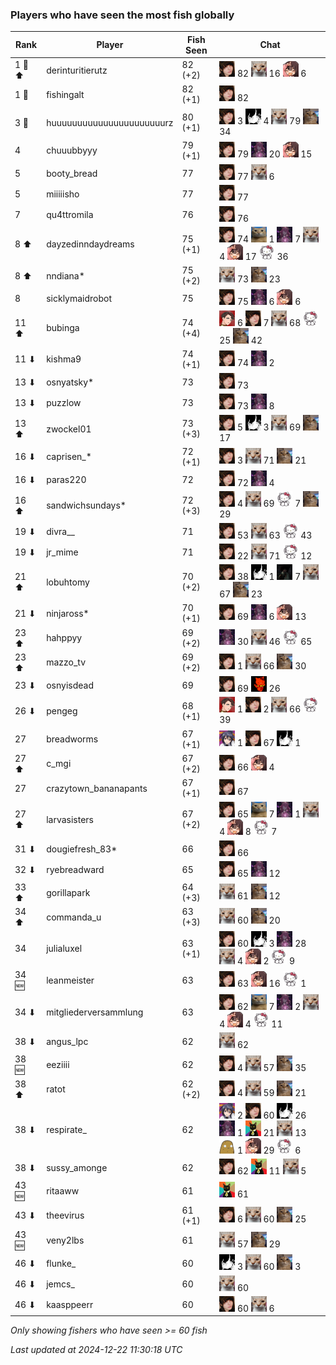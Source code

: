 ### Players who have seen the most fish globally
| Rank | Player | Fish Seen | Chat |
|------|--------|-----------|-------|
| 1 🥇 ⬆ | derinturitierutz  | 82 (+2) | ![breadworms](https://raw.githubusercontent.com/blableblup/gofish/main/images/players/breadworms.png) 82  ![psp1g](https://raw.githubusercontent.com/blableblup/gofish/main/images/players/psp1g.png) 16  ![swormbeard](https://raw.githubusercontent.com/blableblup/gofish/main/images/players/swormbeard.png) 6 |
| 1 🥇  | fishingalt  | 82 (+1) | ![breadworms](https://raw.githubusercontent.com/blableblup/gofish/main/images/players/breadworms.png) 82 |
| 3 🥉  | huuuuuuuuuuuuuuuuuuuuuurz  | 80 (+1) | ![breadworms](https://raw.githubusercontent.com/blableblup/gofish/main/images/players/breadworms.png) 3  ![dizzy](https://raw.githubusercontent.com/blableblup/gofish/main/images/players/dizzy.png) 4  ![psp1g](https://raw.githubusercontent.com/blableblup/gofish/main/images/players/psp1g.png) 79  ![wuh6](https://raw.githubusercontent.com/blableblup/gofish/main/images/players/wuh6.png) 34 |
| 4  | chuuubbyyy  | 79 (+1) | ![breadworms](https://raw.githubusercontent.com/blableblup/gofish/main/images/players/breadworms.png) 79  ![julialuxel](https://raw.githubusercontent.com/blableblup/gofish/main/images/players/julialuxel.png) 20  ![swormbeard](https://raw.githubusercontent.com/blableblup/gofish/main/images/players/swormbeard.png) 15 |
| 5  | booty_bread  | 77 | ![breadworms](https://raw.githubusercontent.com/blableblup/gofish/main/images/players/breadworms.png) 77  ![psp1g](https://raw.githubusercontent.com/blableblup/gofish/main/images/players/psp1g.png) 6 |
| 5  | miiiiisho  | 77 | ![breadworms](https://raw.githubusercontent.com/blableblup/gofish/main/images/players/breadworms.png) 77 |
| 7  | qu4ttromila  | 76 | ![breadworms](https://raw.githubusercontent.com/blableblup/gofish/main/images/players/breadworms.png) 76 |
| 8 ⬆ | dayzedinndaydreams  | 75 (+1) | ![breadworms](https://raw.githubusercontent.com/blableblup/gofish/main/images/players/breadworms.png) 74  ![d_egree](https://raw.githubusercontent.com/blableblup/gofish/main/images/players/d_egree.png) 1  ![julialuxel](https://raw.githubusercontent.com/blableblup/gofish/main/images/players/julialuxel.png) 7  ![psp1g](https://raw.githubusercontent.com/blableblup/gofish/main/images/players/psp1g.png) 4  ![swormbeard](https://raw.githubusercontent.com/blableblup/gofish/main/images/players/swormbeard.png) 17  ![vaiastol](https://raw.githubusercontent.com/blableblup/gofish/main/images/players/vaiastol.png) 36 |
| 8 ⬆ | nndiana*  | 75 (+2) | ![psp1g](https://raw.githubusercontent.com/blableblup/gofish/main/images/players/psp1g.png) 73  ![wuh6](https://raw.githubusercontent.com/blableblup/gofish/main/images/players/wuh6.png) 23 |
| 8  | sicklymaidrobot  | 75 | ![breadworms](https://raw.githubusercontent.com/blableblup/gofish/main/images/players/breadworms.png) 75  ![julialuxel](https://raw.githubusercontent.com/blableblup/gofish/main/images/players/julialuxel.png) 6  ![swormbeard](https://raw.githubusercontent.com/blableblup/gofish/main/images/players/swormbeard.png) 6 |
| 11 ⬆ | bubinga  | 74 (+4) | ![aquaismissing](https://raw.githubusercontent.com/blableblup/gofish/main/images/players/aquaismissing.png) 6  ![breadworms](https://raw.githubusercontent.com/blableblup/gofish/main/images/players/breadworms.png) 7  ![psp1g](https://raw.githubusercontent.com/blableblup/gofish/main/images/players/psp1g.png) 68  ![vaiastol](https://raw.githubusercontent.com/blableblup/gofish/main/images/players/vaiastol.png) 25  ![wuh6](https://raw.githubusercontent.com/blableblup/gofish/main/images/players/wuh6.png) 42 |
| 11 ⬇ | kishma9  | 74 (+1) | ![breadworms](https://raw.githubusercontent.com/blableblup/gofish/main/images/players/breadworms.png) 74  ![julialuxel](https://raw.githubusercontent.com/blableblup/gofish/main/images/players/julialuxel.png) 2 |
| 13 ⬇ | osnyatsky*  | 73 | ![breadworms](https://raw.githubusercontent.com/blableblup/gofish/main/images/players/breadworms.png) 73 |
| 13 ⬇ | puzzlow  | 73 | ![breadworms](https://raw.githubusercontent.com/blableblup/gofish/main/images/players/breadworms.png) 73  ![julialuxel](https://raw.githubusercontent.com/blableblup/gofish/main/images/players/julialuxel.png) 8 |
| 13 ⬆ | zwockel01  | 73 (+3) | ![breadworms](https://raw.githubusercontent.com/blableblup/gofish/main/images/players/breadworms.png) 5  ![dizzy](https://raw.githubusercontent.com/blableblup/gofish/main/images/players/dizzy.png) 3  ![psp1g](https://raw.githubusercontent.com/blableblup/gofish/main/images/players/psp1g.png) 69  ![wuh6](https://raw.githubusercontent.com/blableblup/gofish/main/images/players/wuh6.png) 17 |
| 16 ⬇ | caprisen_*  | 72 (+1) | ![breadworms](https://raw.githubusercontent.com/blableblup/gofish/main/images/players/breadworms.png) 3  ![psp1g](https://raw.githubusercontent.com/blableblup/gofish/main/images/players/psp1g.png) 71  ![wuh6](https://raw.githubusercontent.com/blableblup/gofish/main/images/players/wuh6.png) 21 |
| 16 ⬇ | paras220  | 72 | ![breadworms](https://raw.githubusercontent.com/blableblup/gofish/main/images/players/breadworms.png) 72  ![julialuxel](https://raw.githubusercontent.com/blableblup/gofish/main/images/players/julialuxel.png) 4 |
| 16 ⬆ | sandwichsundays*  | 72 (+3) | ![breadworms](https://raw.githubusercontent.com/blableblup/gofish/main/images/players/breadworms.png) 4  ![psp1g](https://raw.githubusercontent.com/blableblup/gofish/main/images/players/psp1g.png) 69  ![vaiastol](https://raw.githubusercontent.com/blableblup/gofish/main/images/players/vaiastol.png) 7  ![wuh6](https://raw.githubusercontent.com/blableblup/gofish/main/images/players/wuh6.png) 29 |
| 19 ⬇ | divra__  | 71 | ![breadworms](https://raw.githubusercontent.com/blableblup/gofish/main/images/players/breadworms.png) 53  ![psp1g](https://raw.githubusercontent.com/blableblup/gofish/main/images/players/psp1g.png) 63  ![vaiastol](https://raw.githubusercontent.com/blableblup/gofish/main/images/players/vaiastol.png) 43 |
| 19 ⬇ | jr_mime  | 71 | ![breadworms](https://raw.githubusercontent.com/blableblup/gofish/main/images/players/breadworms.png) 22  ![psp1g](https://raw.githubusercontent.com/blableblup/gofish/main/images/players/psp1g.png) 71  ![vaiastol](https://raw.githubusercontent.com/blableblup/gofish/main/images/players/vaiastol.png) 12 |
| 21 ⬆ | lobuhtomy  | 70 (+2) | ![breadworms](https://raw.githubusercontent.com/blableblup/gofish/main/images/players/breadworms.png) 38  ![dizzy](https://raw.githubusercontent.com/blableblup/gofish/main/images/players/dizzy.png) 1  ![ovrht](https://raw.githubusercontent.com/blableblup/gofish/main/images/players/ovrht.png) 7  ![psp1g](https://raw.githubusercontent.com/blableblup/gofish/main/images/players/psp1g.png) 67  ![wuh6](https://raw.githubusercontent.com/blableblup/gofish/main/images/players/wuh6.png) 23 |
| 21 ⬇ | ninjaross*  | 70 (+1) | ![breadworms](https://raw.githubusercontent.com/blableblup/gofish/main/images/players/breadworms.png) 69  ![julialuxel](https://raw.githubusercontent.com/blableblup/gofish/main/images/players/julialuxel.png) 6  ![swormbeard](https://raw.githubusercontent.com/blableblup/gofish/main/images/players/swormbeard.png) 13 |
| 23 ⬆ | hahppyy  | 69 (+2) | ![julialuxel](https://raw.githubusercontent.com/blableblup/gofish/main/images/players/julialuxel.png) 30  ![psp1g](https://raw.githubusercontent.com/blableblup/gofish/main/images/players/psp1g.png) 46  ![vaiastol](https://raw.githubusercontent.com/blableblup/gofish/main/images/players/vaiastol.png) 65 |
| 23 ⬆ | mazzo_tv  | 69 (+2) | ![breadworms](https://raw.githubusercontent.com/blableblup/gofish/main/images/players/breadworms.png) 1  ![psp1g](https://raw.githubusercontent.com/blableblup/gofish/main/images/players/psp1g.png) 66  ![wuh6](https://raw.githubusercontent.com/blableblup/gofish/main/images/players/wuh6.png) 30 |
| 23 ⬇ | osnyisdead  | 69 | ![breadworms](https://raw.githubusercontent.com/blableblup/gofish/main/images/players/breadworms.png) 69  ![pokirule](https://raw.githubusercontent.com/blableblup/gofish/main/images/players/pokirule.png) 26 |
| 26 ⬇ | pengeg  | 68 (+1) | ![aquaismissing](https://raw.githubusercontent.com/blableblup/gofish/main/images/players/aquaismissing.png) 1  ![breadworms](https://raw.githubusercontent.com/blableblup/gofish/main/images/players/breadworms.png) 2  ![psp1g](https://raw.githubusercontent.com/blableblup/gofish/main/images/players/psp1g.png) 66  ![vaiastol](https://raw.githubusercontent.com/blableblup/gofish/main/images/players/vaiastol.png) 39 |
| 27  | breadworms  | 67 (+1) | ![ajspyman](https://raw.githubusercontent.com/blableblup/gofish/main/images/players/ajspyman.png) 1  ![breadworms](https://raw.githubusercontent.com/blableblup/gofish/main/images/players/breadworms.png) 67  ![dizzy](https://raw.githubusercontent.com/blableblup/gofish/main/images/players/dizzy.png) 1 |
| 27 ⬆ | c_mgi  | 67 (+2) | ![breadworms](https://raw.githubusercontent.com/blableblup/gofish/main/images/players/breadworms.png) 66  ![swormbeard](https://raw.githubusercontent.com/blableblup/gofish/main/images/players/swormbeard.png) 4 |
| 27  | crazytown_bananapants  | 67 (+1) | ![breadworms](https://raw.githubusercontent.com/blableblup/gofish/main/images/players/breadworms.png) 67 |
| 27 ⬆ | larvasisters  | 67 (+2) | ![breadworms](https://raw.githubusercontent.com/blableblup/gofish/main/images/players/breadworms.png) 65  ![d_egree](https://raw.githubusercontent.com/blableblup/gofish/main/images/players/d_egree.png) 7  ![julialuxel](https://raw.githubusercontent.com/blableblup/gofish/main/images/players/julialuxel.png) 1  ![psp1g](https://raw.githubusercontent.com/blableblup/gofish/main/images/players/psp1g.png) 4  ![swormbeard](https://raw.githubusercontent.com/blableblup/gofish/main/images/players/swormbeard.png) 8  ![vaiastol](https://raw.githubusercontent.com/blableblup/gofish/main/images/players/vaiastol.png) 7 |
| 31 ⬇ | dougiefresh_83*  | 66 | ![breadworms](https://raw.githubusercontent.com/blableblup/gofish/main/images/players/breadworms.png) 66 |
| 32 ⬇ | ryebreadward  | 65 | ![breadworms](https://raw.githubusercontent.com/blableblup/gofish/main/images/players/breadworms.png) 65  ![julialuxel](https://raw.githubusercontent.com/blableblup/gofish/main/images/players/julialuxel.png) 12 |
| 33 ⬆ | gorillapark  | 64 (+3) | ![psp1g](https://raw.githubusercontent.com/blableblup/gofish/main/images/players/psp1g.png) 61  ![wuh6](https://raw.githubusercontent.com/blableblup/gofish/main/images/players/wuh6.png) 12 |
| 34 ⬆ | commanda_u  | 63 (+3) | ![psp1g](https://raw.githubusercontent.com/blableblup/gofish/main/images/players/psp1g.png) 60  ![wuh6](https://raw.githubusercontent.com/blableblup/gofish/main/images/players/wuh6.png) 20 |
| 34  | julialuxel  | 63 (+1) | ![breadworms](https://raw.githubusercontent.com/blableblup/gofish/main/images/players/breadworms.png) 60  ![dizzy](https://raw.githubusercontent.com/blableblup/gofish/main/images/players/dizzy.png) 3  ![julialuxel](https://raw.githubusercontent.com/blableblup/gofish/main/images/players/julialuxel.png) 28  ![psp1g](https://raw.githubusercontent.com/blableblup/gofish/main/images/players/psp1g.png) 4  ![swormbeard](https://raw.githubusercontent.com/blableblup/gofish/main/images/players/swormbeard.png) 2  ![vaiastol](https://raw.githubusercontent.com/blableblup/gofish/main/images/players/vaiastol.png) 9 |
| 34 🆕 | leanmeister  | 63 | ![breadworms](https://raw.githubusercontent.com/blableblup/gofish/main/images/players/breadworms.png) 63  ![swormbeard](https://raw.githubusercontent.com/blableblup/gofish/main/images/players/swormbeard.png) 16  ![vaiastol](https://raw.githubusercontent.com/blableblup/gofish/main/images/players/vaiastol.png) 1 |
| 34 ⬇ | mitgliederversammlung  | 63 | ![breadworms](https://raw.githubusercontent.com/blableblup/gofish/main/images/players/breadworms.png) 62  ![d_egree](https://raw.githubusercontent.com/blableblup/gofish/main/images/players/d_egree.png) 7  ![julialuxel](https://raw.githubusercontent.com/blableblup/gofish/main/images/players/julialuxel.png) 2  ![psp1g](https://raw.githubusercontent.com/blableblup/gofish/main/images/players/psp1g.png) 4  ![swormbeard](https://raw.githubusercontent.com/blableblup/gofish/main/images/players/swormbeard.png) 4  ![vaiastol](https://raw.githubusercontent.com/blableblup/gofish/main/images/players/vaiastol.png) 11 |
| 38 ⬇ | angus_lpc  | 62 | ![psp1g](https://raw.githubusercontent.com/blableblup/gofish/main/images/players/psp1g.png) 62 |
| 38 🆕 | eeziiii  | 62 | ![breadworms](https://raw.githubusercontent.com/blableblup/gofish/main/images/players/breadworms.png) 4  ![psp1g](https://raw.githubusercontent.com/blableblup/gofish/main/images/players/psp1g.png) 57  ![wuh6](https://raw.githubusercontent.com/blableblup/gofish/main/images/players/wuh6.png) 35 |
| 38 ⬆ | ratot  | 62 (+2) | ![breadworms](https://raw.githubusercontent.com/blableblup/gofish/main/images/players/breadworms.png) 4  ![psp1g](https://raw.githubusercontent.com/blableblup/gofish/main/images/players/psp1g.png) 59  ![wuh6](https://raw.githubusercontent.com/blableblup/gofish/main/images/players/wuh6.png) 21 |
| 38 ⬇ | respirate_  | 62 | ![ajspyman](https://raw.githubusercontent.com/blableblup/gofish/main/images/players/ajspyman.png) 2  ![breadworms](https://raw.githubusercontent.com/blableblup/gofish/main/images/players/breadworms.png) 60  ![dizzy](https://raw.githubusercontent.com/blableblup/gofish/main/images/players/dizzy.png) 26  ![julialuxel](https://raw.githubusercontent.com/blableblup/gofish/main/images/players/julialuxel.png) 1  ![omie](https://raw.githubusercontent.com/blableblup/gofish/main/images/players/omie.png) 21  ![psp1g](https://raw.githubusercontent.com/blableblup/gofish/main/images/players/psp1g.png) 13  ![ryanpotat](https://raw.githubusercontent.com/blableblup/gofish/main/images/players/ryanpotat.png) 1  ![swormbeard](https://raw.githubusercontent.com/blableblup/gofish/main/images/players/swormbeard.png) 29  ![vaiastol](https://raw.githubusercontent.com/blableblup/gofish/main/images/players/vaiastol.png) 6 |
| 38 ⬇ | sussy_amonge  | 62 | ![breadworms](https://raw.githubusercontent.com/blableblup/gofish/main/images/players/breadworms.png) 62  ![omie](https://raw.githubusercontent.com/blableblup/gofish/main/images/players/omie.png) 11  ![psp1g](https://raw.githubusercontent.com/blableblup/gofish/main/images/players/psp1g.png) 5 |
| 43 🆕 | ritaaww  | 61 | ![omie](https://raw.githubusercontent.com/blableblup/gofish/main/images/players/omie.png) 61 |
| 43 ⬇ | theevirus  | 61 (+1) | ![breadworms](https://raw.githubusercontent.com/blableblup/gofish/main/images/players/breadworms.png) 6  ![psp1g](https://raw.githubusercontent.com/blableblup/gofish/main/images/players/psp1g.png) 60  ![wuh6](https://raw.githubusercontent.com/blableblup/gofish/main/images/players/wuh6.png) 25 |
| 43 🆕 | veny2lbs  | 61 | ![psp1g](https://raw.githubusercontent.com/blableblup/gofish/main/images/players/psp1g.png) 57  ![wuh6](https://raw.githubusercontent.com/blableblup/gofish/main/images/players/wuh6.png) 29 |
| 46 ⬇ | flunke_  | 60 | ![dizzy](https://raw.githubusercontent.com/blableblup/gofish/main/images/players/dizzy.png) 3  ![psp1g](https://raw.githubusercontent.com/blableblup/gofish/main/images/players/psp1g.png) 60  ![wuh6](https://raw.githubusercontent.com/blableblup/gofish/main/images/players/wuh6.png) 3 |
| 46 ⬇ | jemcs_  | 60 | ![psp1g](https://raw.githubusercontent.com/blableblup/gofish/main/images/players/psp1g.png) 60 |
| 46 ⬇ | kaasppeerr  | 60 | ![breadworms](https://raw.githubusercontent.com/blableblup/gofish/main/images/players/breadworms.png) 60  ![psp1g](https://raw.githubusercontent.com/blableblup/gofish/main/images/players/psp1g.png) 6 |

_Only showing fishers who have seen >= 60 fish_

_Last updated at 2024-12-22 11:30:18 UTC_